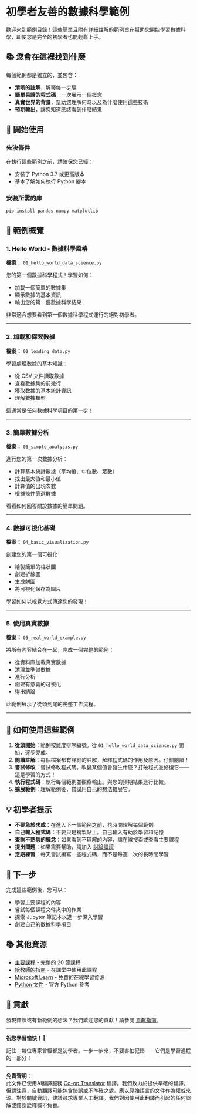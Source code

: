 <!--
CO_OP_TRANSLATOR_METADATA:
{
  "original_hash": "9bef7fd96c8f262339933117d9b3e342",
  "translation_date": "2025-10-03T12:57:49+00:00",
  "source_file": "examples/README.md",
  "language_code": "hk"
}
-->
# 初學者友善的數據科學範例

歡迎來到範例目錄！這些簡單且附有詳細註解的範例旨在幫助您開始學習數據科學，即使您是完全的初學者也能輕鬆上手。

## 📚 您會在這裡找到什麼

每個範例都是獨立的，並包含：
- **清晰的註解**，解釋每一步驟
- **簡單易讀的程式碼**，一次展示一個概念
- **真實世界的背景**，幫助您理解何時以及為什麼使用這些技術
- **預期輸出**，讓您知道應該看到什麼結果

## 🚀 開始使用

### 先決條件
在執行這些範例之前，請確保您已經：
- 安裝了 Python 3.7 或更高版本
- 基本了解如何執行 Python 腳本

### 安裝所需的庫
```bash
pip install pandas numpy matplotlib
```

## 📖 範例概覽

### 1. Hello World - 數據科學風格
**檔案：** `01_hello_world_data_science.py`

您的第一個數據科學程式！學習如何：
- 加載一個簡單的數據集
- 顯示數據的基本資訊
- 輸出您的第一個數據科學結果

非常適合想要看到第一個數據科學程式運行的絕對初學者。

---

### 2. 加載和探索數據
**檔案：** `02_loading_data.py`

學習處理數據的基本知識：
- 從 CSV 文件讀取數據
- 查看數據集的前幾行
- 獲取數據的基本統計資訊
- 理解數據類型

這通常是任何數據科學項目的第一步！

---

### 3. 簡單數據分析
**檔案：** `03_simple_analysis.py`

進行您的第一次數據分析：
- 計算基本統計數據（平均值、中位數、眾數）
- 找出最大值和最小值
- 計算值的出現次數
- 根據條件篩選數據

看看如何回答關於數據的簡單問題。

---

### 4. 數據可視化基礎
**檔案：** `04_basic_visualization.py`

創建您的第一個可視化：
- 繪製簡單的柱狀圖
- 創建折線圖
- 生成餅圖
- 將可視化保存為圖片

學習如何以視覺方式傳達您的發現！

---

### 5. 使用真實數據
**檔案：** `05_real_world_example.py`

將所有內容結合在一起，完成一個完整的範例：
- 從資料庫加載真實數據
- 清理並準備數據
- 進行分析
- 創建有意義的可視化
- 得出結論

此範例展示了從頭到尾的完整工作流程。

---

## 🎯 如何使用這些範例

1. **從頭開始**：範例按難度排序編號。從 `01_hello_world_data_science.py` 開始，逐步完成。
2. **閱讀註解**：每個檔案都有詳細的註解，解釋程式碼的作用及原因。仔細閱讀！
3. **嘗試修改**：嘗試修改程式碼。改變某個值會發生什麼？打破程式並修復它——這是學習的方式！
4. **執行程式碼**：執行每個範例並觀察輸出。與您的預期結果進行比較。
5. **擴展範例**：理解範例後，嘗試用自己的想法擴展它。

## 💡 初學者提示

- **不要急於求成**：在進入下一個範例之前，花時間理解每個範例
- **自己輸入程式碼**：不要只是複製貼上。自己輸入有助於學習和記憶
- **查詢不熟悉的概念**：如果看到不理解的內容，請在線搜索或查看主要課程
- **提出問題**：如果需要幫助，請加入 [討論論壇](https://github.com/microsoft/Data-Science-For-Beginners/discussions)
- **定期練習**：每天嘗試編寫一些程式碼，而不是每週一次的長時間學習

## 🔗 下一步

完成這些範例後，您可以：
- 學習主要課程的內容
- 嘗試每個課程文件夾中的作業
- 探索 Jupyter 筆記本以進一步深入學習
- 創建自己的數據科學項目

## 📚 其他資源

- [主要課程](../README.md) - 完整的 20 節課程
- [給教師的指南](../for-teachers.md) - 在課堂中使用此課程
- [Microsoft Learn](https://docs.microsoft.com/learn/) - 免費的在線學習資源
- [Python 文件](https://docs.python.org/3/) - 官方 Python 參考

## 🤝 貢獻

發現錯誤或有新範例的想法？我們歡迎您的貢獻！請參閱 [貢獻指南](../CONTRIBUTING.md)。

---

**祝您學習愉快！🎉**

記住：每位專家曾經都是初學者。一步一步來，不要害怕犯錯——它們是學習過程的一部分！

---

**免責聲明**：  
此文件已使用AI翻譯服務 [Co-op Translator](https://github.com/Azure/co-op-translator) 翻譯。我們致力於提供準確的翻譯，但請注意，自動翻譯可能包含錯誤或不準確之處。應以原始語言的文件作為權威來源。對於關鍵資訊，建議尋求專業人工翻譯。我們對因使用此翻譯而引起的任何誤解或錯誤詮釋概不負責。